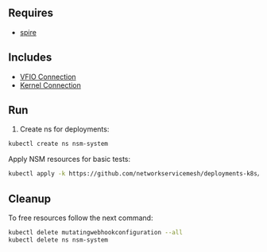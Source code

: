 ## Requires

- [spire](../spire)

## Includes

- [VFIO Connection](../use-cases/Vfio2Noop)
- [Kernel Connection](../use-cases/SriovKernel2Noop)

## Run

1. Create ns for deployments:
```bash
kubectl create ns nsm-system
```

Apply NSM resources for basic tests:
```bash
kubectl apply -k https://github.com/networkservicemesh/deployments-k8s/examples/sriov?ref=5a507e74ceecb45e4e0ff31dcaa011cd4214709e
```

## Cleanup

To free resources follow the next command:
```bash
kubectl delete mutatingwebhookconfiguration --all
kubectl delete ns nsm-system
```
